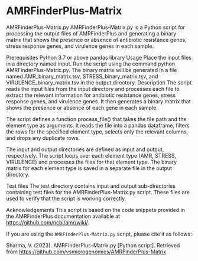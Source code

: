 # AMRFinderPlus-Matrix

AMRFinderPlus-Matrix.py
AMRFinderPlus-Matrix.py is a Python script for processing the output files of AMRFinderPlus and generating a binary matrix that shows the presence or absence of antibiotic resistance genes, stress response genes, and virulence genes in each sample.

Prerequisites
Python 3.7 or above
pandas library
Usage
Place the input files in a directory named input.
Run the script using the command python AMRFinderPlus-Matrix.py.
The binary matrix will be generated in a file named AMR_binary_matrix.tsv, STRESS_binary_matrix.tsv, and VIRULENCE_binary_matrix.tsv in the output directory.
Description
The script reads the input files from the input directory and processes each file to extract the relevant information for antibiotic resistance genes, stress response genes, and virulence genes. It then generates a binary matrix that shows the presence or absence of each gene in each sample.

The script defines a function process_file() that takes the file path and the element type as arguments. It reads the file into a pandas dataframe, filters the rows for the specified element type, selects only the relevant columns, and drops any duplicate rows.

The input and output directories are defined as input and output, respectively. The script loops over each element type (AMR, STRESS, VIRULENCE) and processes the files for that element type. The binary matrix for each element type is saved in a separate file in the output directory.

Test files
The test directory contains input and output sub-directories containing test files for the AMRFinderPlus-Matrix.py script. These files are used to verify that the script is working correctly.

Acknowledgements
This script is based on the code snippets provided in the AMRFinderPlus documentation available at https://github.com/ncbi/amr/wiki/.

If you are using the `AMRFinderPlus-Matrix.py` script, please cite it as follows:

Sharma, V. (2023). AMRFinderPlus-Matrix.py [Python script]. Retrieved from https://github.com/vsmicrogenomics/AMRFinderPlus-Matrix


